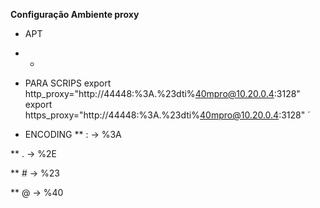 **Configuração Ambiente proxy**

* APT
* *

* PARA SCRIPS
export http_proxy="http://44448:%3A.%23dti%40mpro@10.20.0.4:3128"
export https_proxy="http://44448:%3A.%23dti%40mpro@10.20.0.4:3128"
´
* ENCODING
** : → %3A

** . → %2E

** # → %23

** @ → %40

